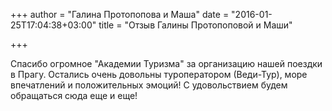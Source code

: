 +++
author = "Галина Протопопова и Маша"
date = "2016-01-25T17:04:38+03:00"
title = "Отзыв Галины Протопоповой и Маши"

+++

Спасибо огромное "Академии Туризма" за организацию нашей поездки в Прагу. Остались очень довольны туроператором (Веди-Тур), море впечатлений и положительных эмоций! 
С удовольствием будем обращаться сюда еще и еще!  